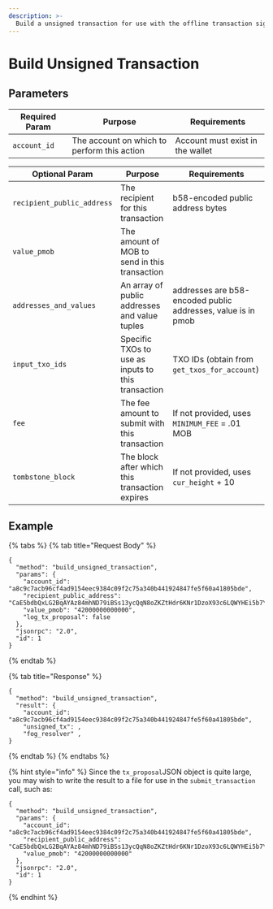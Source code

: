 ```yaml
---
description: >-
  Build a unsigned transaction for use with the offline transaction signer
---
```


# Build Unsigned Transaction

## Parameters

| Required Param | Purpose                                     | Requirements                     |
| -------------- | ------------------------------------------- | -------------------------------- |
| `account_id`   | The account on which to perform this action | Account must exist in the wallet |

| Optional Param             | Purpose                                                                                                                                                                                                                            | Requirements                                                 |
| -------------------------- | ---------------------------------------------------------------------------------------------------------------------------------------------------------------------------------------------------------------------------------- | ------------------------------------------------------------ |
| `recipient_public_address` | The recipient for this transaction                                                                                                                                                                                                 | b58-encoded public address bytes                             |
| `value_pmob`               | The amount of MOB to send in this transaction                                                                                                                                                                                      |                                                              |
| `addresses_and_values`     | An array of public addresses and value tuples                                                                                                                                                                                      | addresses are b58-encoded public addresses, value is in pmob |
| `input_txo_ids`            | Specific TXOs to use as inputs to this transaction                                                                                                                                                                                 | TXO IDs (obtain from `get_txos_for_account`)             |
| `fee`                      | The fee amount to submit with this transaction                                                                                                                                                                                     | If not provided, uses `MINIMUM_FEE` = .01 MOB                |
| `tombstone_block`          | The block after which this transaction expires                                                                                                                                                                                     | If not provided, uses `cur_height` + 10                      |                                                       |

## Example

{% tabs %}
{% tab title="Request Body" %}
```
{
  "method": "build_unsigned_transaction",
  "params": {
    "account_id": "a8c9c7acb96cf4ad9154eec9384c09f2c75a340b441924847fe5f60a41805bde",
    "recipient_public_address": "CaE5bdbQxLG2BqAYAz84mhND79iBSs13ycQqN8oZKZtHdr6KNr1DzoX93c6LQWYHEi5b7YLiJXcTRzqhDFB563Kr1uxD6iwERFbw7KLWA6",
    "value_pmob": "42000000000000",
    "log_tx_proposal": false
  },
  "jsonrpc": "2.0",
  "id": 1
}
```
{% endtab %}

{% tab title="Response" %}
```
{
  "method": "build_unsigned_transaction",
  "result": {
    "account_id": "a8c9c7acb96cf4ad9154eec9384c09f2c75a340b441924847fe5f60a41805bde",
    "unsigned_tx": ,
    "fog_resolver" ,
}
```
{% endtab %}
{% endtabs %}

{% hint style="info" %}
Since the `tx_proposal`JSON object is quite large, you may wish to write the result to a file for use in the `submit_transaction` call, such as:

```
{
  "method": "build_unsigned_transaction",
  "params": {
    "account_id": "a8c9c7acb96cf4ad9154eec9384c09f2c75a340b441924847fe5f60a41805bde",
    "recipient_public_address": "CaE5bdbQxLG2BqAYAz84mhND79iBSs13ycQqN8oZKZtHdr6KNr1DzoX93c6LQWYHEi5b7YLiJXcTRzqhDFB563Kr1uxD6iwERFbw7KLWA6",
    "value_pmob": "42000000000000"
  },
  "jsonrpc": "2.0",
  "id": 1
}
```
{% endhint %}
